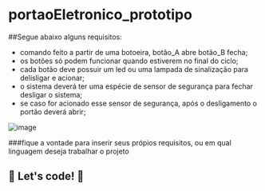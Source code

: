 # portaoEletronico_prototipo

##Segue abaixo alguns requisitos:


- comando feito a partir de uma botoeira, botão_A abre botão_B fecha;
- os botões só podem funcionar quando estiverem no final do ciclo;
- cada botão deve possuir um led ou uma lampada de sinalização para delisligar e acionar;
- o sistema deverá ter uma espécie de sensor de segurança para fechar desligar o sistema;
- se caso for acionado esse sensor de segurança, após o desligamento o portão deverá abrir;

![image](https://user-images.githubusercontent.com/80642632/136712121-4a0a9b3c-8fb0-4125-9131-bdc7c630ca3a.png)



###fique a vontade para inserir seus própios requisitos, ou em qual linguagem deseja trabalhar o projeto


## 🚀 Let's code! 🚀
